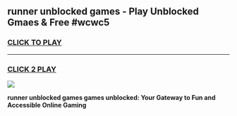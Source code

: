 
## runner unblocked games - Play Unblocked Gmaes & Free #wcwc5
<h3>
<a href="https://news.freeplayer.one?title=runner_unblocked_games&ref=24F">CLICK TO PLAY</a></h3>
<hr>

<h3>
<a href="https://news.freeplayer.one?title=runner_unblocked_games&ref=24F">CLICK 2 PLAY</a>
  
</h3>

<a href="https://news.freeplayer.one?title=runner_unblocked_games&ref=24F/"><img src="https://clearcache.store/games.png"></a>


**runner unblocked games games unblocked: Your Gateway to Fun and Accessible Online Gaming**
